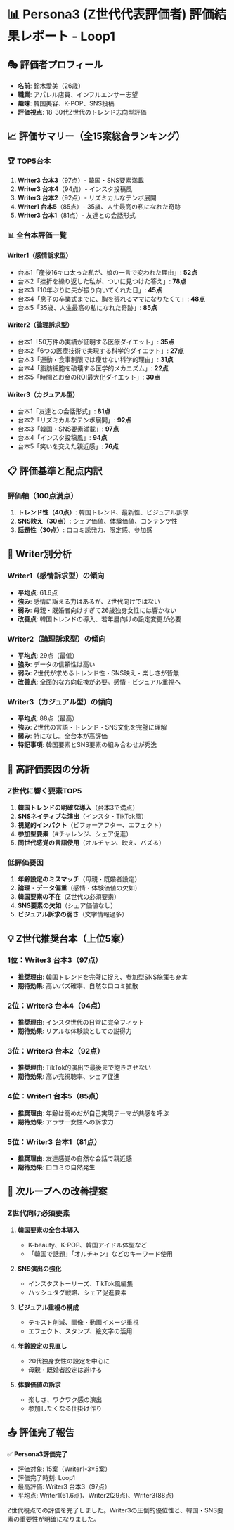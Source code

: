 # 📊 Persona3 (Z世代代表評価者) 評価結果レポート - Loop1

## 🎭 評価者プロフィール
- **名前**: 鈴木愛美（26歳）
- **職業**: アパレル店員、インフルエンサー志望
- **趣味**: 韓国美容、K-POP、SNS投稿
- **評価視点**: 18-30代Z世代のトレンド志向型評価

## 📈 評価サマリー（全15案総合ランキング）

### 🏆 TOP5台本
1. **Writer3 台本3**（97点）- 韓国・SNS要素満載
2. **Writer3 台本4**（94点）- インスタ投稿風
3. **Writer3 台本2**（92点）- リズミカルなテンポ展開
4. **Writer1 台本5**（85点）- 35歳、人生最高の私になれた奇跡
5. **Writer3 台本1**（81点）- 友達との会話形式

### 📊 全台本評価一覧

#### Writer1（感情訴求型）
- 台本1「産後16キロ太った私が、娘の一言で変われた理由」: **52点**
- 台本2「挫折を繰り返した私が、ついに見つけた答え」: **78点**
- 台本3「10年ぶりに夫が振り向いてくれた日」: **45点**
- 台本4「息子の卒業式までに、胸を張れるママになりたくて」: **48点**
- 台本5「35歳、人生最高の私になれた奇跡」: **85点**

#### Writer2（論理訴求型）
- 台本1「50万件の実績が証明する医療ダイエット」: **35点**
- 台本2「6つの医療技術で実現する科学的ダイエット」: **27点**
- 台本3「運動・食事制限では痩せない科学的理由」: **31点**
- 台本4「脂肪細胞を破壊する医学的メカニズム」: **22点**
- 台本5「時間とお金のROI最大化ダイエット」: **30点**

#### Writer3（カジュアル型）
- 台本1「友達との会話形式」: **81点**
- 台本2「リズミカルなテンポ展開」: **92点**
- 台本3「韓国・SNS要素満載」: **97点**
- 台本4「インスタ投稿風」: **94点**
- 台本5「笑いを交えた親近感」: **76点**

## 📋 評価基準と配点内訳

### 評価軸（100点満点）
1. **トレンド性（40点）**: 韓国トレンド、最新性、ビジュアル訴求
2. **SNS映え（30点）**: シェア価値、体験価値、コンテンツ性
3. **話題性（30点）**: 口コミ誘発力、限定感、参加感

## 🎯 Writer別分析

### Writer1（感情訴求型）の傾向
- **平均点**: 61.6点
- **強み**: 感情に訴える力はあるが、Z世代向けではない
- **弱み**: 母親・既婚者向けすぎて26歳独身女性には響かない
- **改善点**: 韓国トレンドの導入、若年層向けの設定変更が必要

### Writer2（論理訴求型）の傾向
- **平均点**: 29点（最低）
- **強み**: データの信頼性は高い
- **弱み**: Z世代が求めるトレンド性・SNS映え・楽しさが皆無
- **改善点**: 全面的な方向転換が必要。感情・ビジュアル重視へ

### Writer3（カジュアル型）の傾向
- **平均点**: 88点（最高）
- **強み**: Z世代の言語・トレンド・SNS文化を完璧に理解
- **弱み**: 特になし。全台本が高評価
- **特記事項**: 韓国要素とSNS要素の組み合わせが秀逸

## 🌟 高評価要因の分析

### Z世代に響く要素TOP5
1. **韓国トレンドの明確な導入**（台本3で満点）
2. **SNSネイティブな演出**（インスタ・TikTok風）
3. **視覚的インパクト**（ビフォーアフター、エフェクト）
4. **参加型要素**（#チャレンジ、シェア促進）
5. **同世代感覚の言語使用**（オルチャン、映え、バズる）

### 低評価要因
1. **年齢設定のミスマッチ**（母親・既婚者設定）
2. **論理・データ偏重**（感情・体験価値の欠如）
3. **韓国要素の不在**（Z世代の必須要素）
4. **SNS要素の欠如**（シェア価値なし）
5. **ビジュアル訴求の弱さ**（文字情報過多）

## 💡 Z世代推奨台本（上位5案）

### 1位：Writer3 台本3（97点）
- **推奨理由**: 韓国トレンドを完璧に捉え、参加型SNS施策も充実
- **期待効果**: 高いバズ確率、自然な口コミ拡散

### 2位：Writer3 台本4（94点）
- **推奨理由**: インスタ世代の日常に完全フィット
- **期待効果**: リアルな体験談としての説得力

### 3位：Writer3 台本2（92点）
- **推奨理由**: TikTok的演出で最後まで飽きさせない
- **期待効果**: 高い完視聴率、シェア促進

### 4位：Writer1 台本5（85点）
- **推奨理由**: 年齢は高めだが自己実現テーマが共感を呼ぶ
- **期待効果**: アラサー女性への訴求力

### 5位：Writer3 台本1（81点）
- **推奨理由**: 友達感覚の自然な会話で親近感
- **期待効果**: 口コミの自然発生

## 🔄 次ループへの改善提案

### Z世代向け必須要素
1. **韓国要素の全台本導入**
   - K-beauty、K-POP、韓国アイドル体型など
   - 「韓国で話題」「オルチャン」などのキーワード使用

2. **SNS演出の強化**
   - インスタストーリーズ、TikTok風編集
   - ハッシュタグ戦略、シェア促進要素

3. **ビジュアル重視の構成**
   - テキスト削減、画像・動画イメージ重視
   - エフェクト、スタンプ、絵文字の活用

4. **年齢設定の見直し**
   - 20代独身女性の設定を中心に
   - 母親・既婚者設定は避ける

5. **体験価値の訴求**
   - 楽しさ、ワクワク感の演出
   - 参加したくなる仕掛け作り

## 📤 評価完了報告

✅ **Persona3評価完了**
- 評価対象: 15案（Writer1-3×5案）
- 評価完了時刻: Loop1
- 最高評価: Writer3 台本3（97点）
- 平均点: Writer1(61.6点)、Writer2(29点)、Writer3(88点)

Z世代視点での評価を完了しました。Writer3の圧倒的優位性と、韓国・SNS要素の重要性が明確になりました。